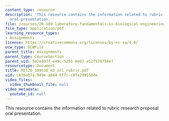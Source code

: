 ```yaml
---
content_type: resource
description: 'This resource contains the information related to rubric research proposal
  oral presentation. '
file: /courses/20-109-laboratory-fundamentals-in-biological-engineering-spring-2010/c61bab7a949ea8445f7cc9fe2d95584e_MIT20_109S10_m3_orl_rubric.pdf
file_type: application/pdf
learning_resource_types:
- Assignments
license: https://creativecommons.org/licenses/by-nc-sa/4.0/
ocw_type: OCWFile
parent_title: Assignments
parent_type: CourseSection
parent_uid: 5a2e497f-e49c-5201-6e67-a52f578758e7
resourcetype: Document
title: MIT20_109S10_m3_orl_rubric.pdf
uid: c61bab7a-949e-a844-5f7c-c9fe2d95584e
video_files:
  video_thumbnail_file: null
video_metadata:
  youtube_id: null
---
```

This resource contains the information related to rubric research proposal oral presentation. 